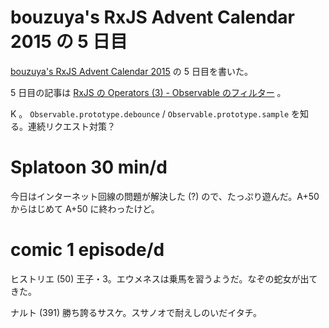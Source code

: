 # bouzuya's RxJS Advent Calendar 2015 の 5 日目

[bouzuya's RxJS Advent Calendar 2015](http://www.adventar.org/calendars/1200) の 5 日目を書いた。

5 日目の記事は [RxJS の Operators (3) - Observable のフィルター](http://qiita.com/bouzuya/items/8a4138ccc32706fbc4c4) 。

K 。 `Observable.prototype.debounce` / `Observable.prototype.sample` を知る。連続リクエスト対策？

# Splatoon 30 min/d

今日はインターネット回線の問題が解決した (?) ので、たっぷり遊んだ。A+50 からはじめて A+50 に終わったけど。

# comic 1 episode/d

ヒストリエ (50) 王子・3。エウメネスは乗馬を習うようだ。なぞの蛇女が出てきた。

ナルト (391) 勝ち誇るサスケ。スサノオで耐えしのいだイタチ。

